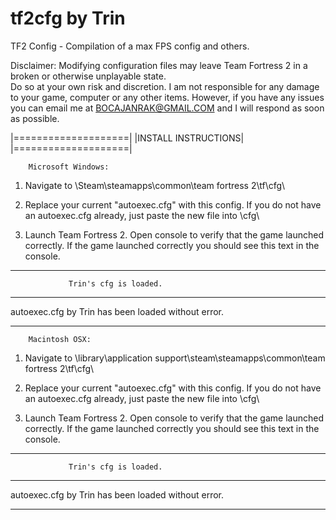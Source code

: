 tf2cfg by Trin
======

TF2 Config - Compilation of a max FPS config and others.

Disclaimer: Modifying configuration files may leave Team Fortress 2 in a broken or otherwise unplayable state.  
Do so at your own risk and discretion.  I am not responsible for any damage to your game, computer or any other
items.  However, if you have any issues you can email me at BOCAJANRAK@GMAIL.COM and I will respond as soon as possible.

|====================|
|INSTALL INSTRUCTIONS|
|====================|

        Microsoft Windows:

1) Navigate to  \Steam\steamapps\common\team fortress 2\tf\cfg\

2) Replace your current "autoexec.cfg" with this config.  If you do not have an autoexec.cfg already, 
just paste the new file into \cfg\

3) Launch Team Fortress 2.  Open console to verify that the game launched correctly.
If the game launched correctly you should see this text in the console.

------------------------------------------------------- 
 
                 Trin's cfg is loaded.                  
 
------------------------------------------------------- 
 
  autoexec.cfg by Trin has been loaded without error.   
 
------------------------------------------------------- 


        Macintosh OSX:

1) Navigate to \library\application support\steam\steamapps\common\team fortress 2\tf\cfg\

2) Replace your current "autoexec.cfg" with this config.  If you do not have an autoexec.cfg already, 
just paste the new file into \cfg\

3) Launch Team Fortress 2.  Open console to verify that the game launched correctly.
If the game launched correctly you should see this text in the console.

------------------------------------------------------- 
 
                 Trin's cfg is loaded.                  
 
------------------------------------------------------- 
 
  autoexec.cfg by Trin has been loaded without error.   
 
------------------------------------------------------- 


